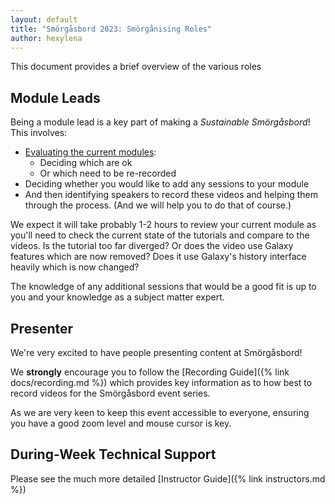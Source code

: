 ```yaml
---
layout: default
title: "Smörgåsbord 2023: Smörgånising Roles"
author: hexylena
---
```


This document provides a brief overview of the various roles 


## Module Leads

Being a module lead is a key part of making a *Sustainable Smörgåsbord*! This involves:

- [Evaluating the current modules](https://docs.google.com/spreadsheets/d/1EKf1D9NrlZojWVOpALsFZod9928ZBBCYOqJ16GSL9M4/edit):
    - Deciding which are ok
    - Or which need to be re-recorded
- Deciding whether you would like to add any sessions to your module
- And then identifying speakers to record these videos and helping them through the process. (And we will help you to do that of course.)

We expect it will take probably 1-2 hours to review your current module as you'll need to check the current state of the tutorials and compare to the videos. Is the tutorial too far diverged? Or does the video use Galaxy features which are now removed? Does it use Galaxy's history interface heavily which is now changed?

The knowledge of any additional sessions that would be a good fit is up to you and your knowledge as a subject matter expert.

## Presenter

We're very excited to have people presenting content at Smörgåsbord!

We **strongly** encourage you to follow the [Recording Guide]({% link docs/recording.md %}) which provides key information as to how best to record videos for the Smörgåsbord event series.

As we are very keen to keep this event accessible to everyone, ensuring you have a good zoom level and mouse cursor is key.

## During-Week Technical Support

Please see the much more detailed [Instructor Guide]({% link instructors.md %})
